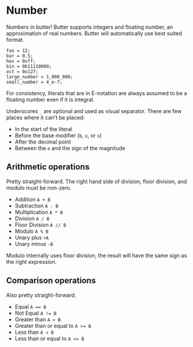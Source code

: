 # Number

Numbers in butter! Butter supports integers and floating number, an approximation of real numbers. Butter will automatically use best suited format.

```butter
foo = 12;
bar = 0.5;
hex = 0xff;
bin = 0b11110000;
oct = 0o127;
large_number = 1_000_000;
small_number = 4_e-7;
```

For consistency, literals that are in E-notation are always assumed to be a floating number even if it is integral.

Underscores `_` are optional and used as visual separator. There are few places where it can't be placed:

- In the start of the literal
- Before the base modifier (`b`, `o`, or `x`)
- After the decimal point
- Between the `e` and the sign of the magnitude

## Arithmetic operations

Pretty straight-forward. The right hand side of division, floor division, and modulo must be non-zero.

- Addition `A + B`
- Subtraction `A - B`
- Multiplication `A * B`
- Division `A / B`
- Floor Division `A // B`
- Modulo `A % B`
- Unary plus `+A`
- Unary minus `-B`

Modulo internally uses floor division, the result will have the same sign as the right expression.

## Comparison operations

Also pretty straight-forward.

- Equal `A == B`
- Not Equal `A != B`
- Greater than `A > B`
- Greater than or equal to `A >= B`
- Less than `A < B`
- Less than or equal to `A <= B`
